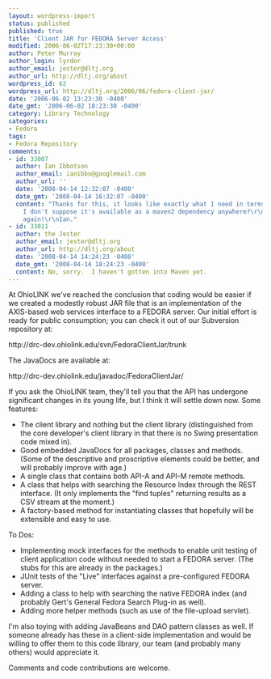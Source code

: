 ```yaml
---
layout: wordpress-import
status: published
published: true
title: 'Client JAR for FEDORA Server Access'
modified: 2006-06-02T17:23:30+00:00
author: Peter Murray
author_login: lyrdor
author_email: jester@dltj.org
author_url: http://dltj.org/about
wordpress_id: 62
wordpress_url: http://dltj.org/2006/06/fedora-client-jar/
date: '2006-06-02 13:23:30 -0400'
date_gmt: '2006-06-02 18:23:30 -0400'
category: Library Technology
categories:
- Fedora
tags:
- Fedora Repository
comments:
- id: 33007
  author: Ian Ibbotson
  author_email: ianibbo@googlemail.com
  author_url: ''
  date: '2008-04-14 12:32:07 -0400'
  date_gmt: '2008-04-14 16:32:07 -0400'
  content: "Thanks for this, it looks like exactly what I need in terms of code...
    I don't suppose it's available as a maven2 dependency anywhere?\r\n\r\nCheers
    again!\r\nIan."
- id: 33011
  author: the Jester
  author_email: jester@dltj.org
  author_url: http://dltj.org/about
  date: '2008-04-14 14:24:23 -0400'
  date_gmt: '2008-04-14 18:24:23 -0400'
  content: No, sorry.  I haven't gotten into Maven yet.
---
```

<p>At OhioLINK we've reached the conclusion that coding would be easier if we created a modestly robust JAR file that is an implementation of the AXIS-based web services interface to a FEDORA server.  Our initial effort is ready for public consumption; you can check it out of our Subversion repository at:</p>
<p><span class="removed_link" title="http://drc-dev.ohiolink.edu/svn/FedoraClientJar/trunk">http://drc-dev.ohiolink.edu/svn/FedoraClientJar/trunk</span></p>
<p>The JavaDocs are available at:</p>
<p><span class="removed_link" title="http://drc-dev.ohiolink.edu/svn/FedoraClientJar/trunk">http://drc-dev.ohiolink.edu/javadoc/FedoraClientJar/</span></p>
<p>If you ask the OhioLINK team, they'll tell you that the API has undergone significant changes in its young life, but I think it will settle down now.  Some features:</p>
<ul>
<li>The client library and nothing but the client library (distinguished from the core developer's client library in that there is no Swing presentation code mixed in).</li>
<li>Good embedded JavaDocs for all packages, classes and methods. (Some of the descriptive and proscriptive elements could be better, and will probably improve with age.)</li>
<li>A single class that contains both API-A and API-M remote methods.</li>
<li>A class that helps with searching the Resource Index through the REST interface.  (It only implements the "find tuples" returning results as a CSV stream at the moment.)</li>
<li>A factory-based method for instantiating classes that hopefully will be extensible and easy to use.</li>
</ul>
<p>To Dos:</p>
<ul>
<li>Implementing mock interfaces for the methods to enable unit testing of client application code without needed to start a FEDORA server.  (The stubs for this are already in the packages.)</li>
<li>JUnit tests of the "Live" interfaces against a pre-configured FEDORA server.</li>
<li>Adding a class to help with searching the native FEDORA index (and probably Gert's General Fedora Search Plug-in as well).</li>
<li>Adding more helper methods (such as use of the file-upload servlet).</li>
</ul>
<p>I'm also toying with adding JavaBeans and DAO pattern classes as well.  If someone already has these in a client-side implementation and would be willing to offer them to this code library, our team (and probably many others) would appreciate it.</p>
<p>Comments and code contributions are welcome.</p>
